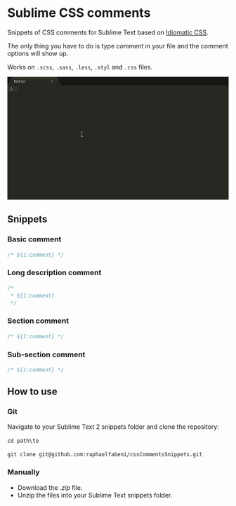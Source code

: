 # Sublime CSS comments

Snippets of CSS comments for Sublime Text based on [Idiomatic CSS](https://github.com/necolas/idiomatic-css).

The only thing you have to do is type _comment_ in your file and the comment options will show up.

Works on `.scss`, `.sass`, `.less`, `.styl` and `.css` files.

![CSS comments demo](examples-css-comments.gif "CSS comments demo")

## Snippets

### Basic comment

```css
/* ${1:comment} */
```

### Long description comment
```css
/*
 * ${1:comment}
 */
```

### Section comment

```css
/* ${1:comment} */
```

### Sub-section comment

```css
/* ${1:comment} */
```

## How to use

### Git

Navigate to your Sublime Text 2 snippets folder and clone the repository:

`cd path\to`

`git clone git@github.com:raphaelfabeni/cssCommentsSnippets.git`

### Manually

- Download the *.zip* file.
- Unzip the files into your Sublime Text snippets folder.
